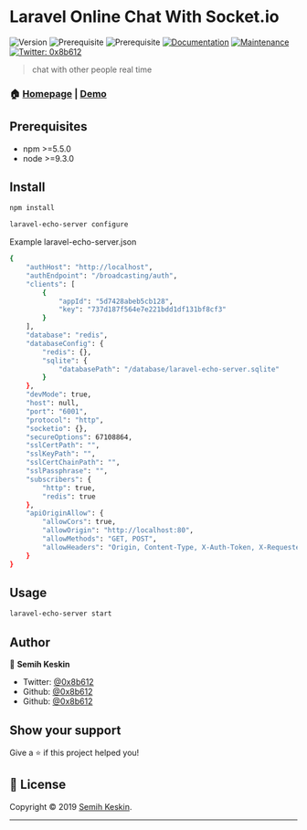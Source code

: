 # Laravel Online Chat With Socket.io
![Version](https://img.shields.io/badge/version-0.0.1-blue.svg?cacheSeconds=2592000)
![Prerequisite](https://img.shields.io/badge/npm-%3E%3D5.5.0-blue.svg)
![Prerequisite](https://img.shields.io/badge/node-%3E%3D9.3.0-blue.svg)
[![Documentation](https://img.shields.io/badge/documentation-yes-brightgreen.svg)](https://github.com/kefranabg/readme-md-generator#readme)
[![Maintenance](https://img.shields.io/badge/Maintained%3F-yes-green.svg)](https://github.com/kefranabg/readme-md-generator/graphs/commit-activity)
[![Twitter: 0x8b612](https://img.shields.io/twitter/follow/0x8b612.svg?style=social)](https://twitter.com/0x8b612)

> chat with other people real time

### 🏠 [Homepage](https://github.com/0x8b612/laravel-online-chat-websocket) | [Demo](http://bosinsan.demoneo.tech)

## Prerequisites

- npm >=5.5.0
- node >=9.3.0

## Install

```sh
npm install
```

```sh
laravel-echo-server configure
```

Example laravel-echo-server.json
```sh
{
	"authHost": "http://localhost",
	"authEndpoint": "/broadcasting/auth",
	"clients": [
		{
			"appId": "5d7428abeb5cb128",
			"key": "737d187f564e7e221bdd1df131bf8cf3"
		}
	],
	"database": "redis",
	"databaseConfig": {
		"redis": {},
		"sqlite": {
			"databasePath": "/database/laravel-echo-server.sqlite"
		}
	},
	"devMode": true,
	"host": null,
	"port": "6001",
	"protocol": "http",
	"socketio": {},
	"secureOptions": 67108864,
	"sslCertPath": "",
	"sslKeyPath": "",
	"sslCertChainPath": "",
	"sslPassphrase": "",
	"subscribers": {
		"http": true,
		"redis": true
	},
	"apiOriginAllow": {
		"allowCors": true,
		"allowOrigin": "http://localhost:80",
		"allowMethods": "GET, POST",
		"allowHeaders": "Origin, Content-Type, X-Auth-Token, X-Requested-With, Accept, Authorization, X-CSRF-TOKEN, X-Socket-Id"
	}
}
```

## Usage

```sh
laravel-echo-server start
```

## Author

👤 **Semih Keskin**

* Twitter: [@0x8b612](https://twitter.com/0x8b612)
* Github: [@0x8b612](https://github.com/0x8b612)
* Github: [@0x8b612](https://gitlab.com/0x8b612)

## Show your support

Give a ⭐️ if this project helped you!


## 📝 License

Copyright © 2019 [Semih Keskin](https://github.com/0x8b612).

***
